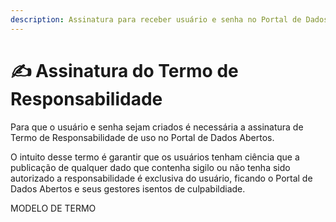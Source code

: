 ```yaml
---
description: Assinatura para receber usuário e senha no Portal de Dados Abertos
---
```


# ✍ Assinatura do Termo de Responsabilidade

Para que o usuário e senha sejam criados é necessária a assinatura de Termo de Responsabilidade de uso no Portal de Dados Abertos.

O intuito desse termo é garantir que os usuários tenham ciência que a publicação de qualquer dado que contenha sigilo ou não tenha sido autorizado a responsabilidade é exclusiva do usuário, ficando o Portal de Dados Abertos e seus gestores isentos de culpabildiade.

MODELO DE TERMO
